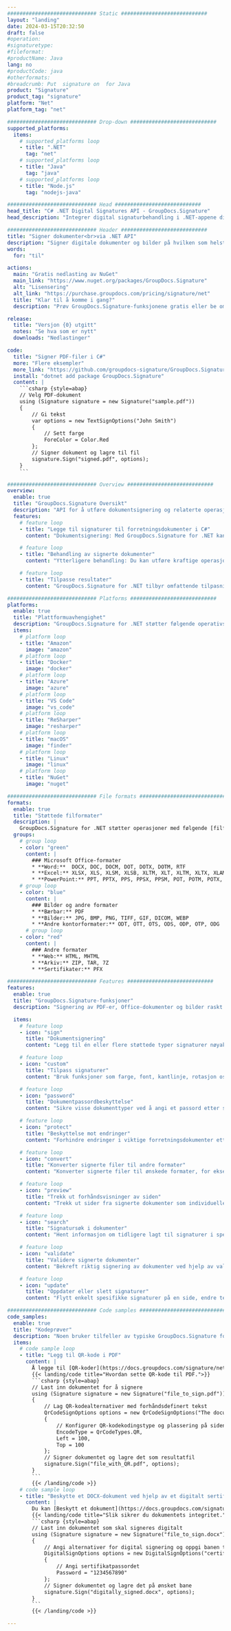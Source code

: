 ```yaml
---
############################# Static ############################
layout: "landing"
date: 2024-03-15T20:32:50
draft: false
#operation: 
#signaturetype: 
#fileformat: 
#productName: Java
lang: no
#productCode: java
#otherformats: 
#breadcrumb: Put  signature on  for Java
product: "Signature"
product_tag: "signature"
platform: "Net"
platform_tag: "net"

############################# Drop-down ############################
supported_platforms:
  items:
    # supported_platforms loop
    - title: ".NET"
      tag: "net"
    # supported_platforms loop
    - title: "Java"
      tag: "java"
    # supported_platforms loop
    - title: "Node.js"
      tag: "nodejs-java"

############################# Head ############################
head_title: "C# .NET Digital Signatures API - GroupDocs.Signature"
head_description: "Integrer digital signaturbehandling i .NET-appene dine ved å bruke GroupDocs.Signature. Sikre filene dine med signaturer raskt og effektivt."

############################# Header ############################
title: "Signer dokumenter<br>via .NET API"
description: "Signer digitale dokumenter og bilder på hvilken som helst plattform ved å bruke våre fleksible APIer og appbaserte løsninger for programmerere og sluttbrukere."
words:
  for: "til"

actions:
  main: "Gratis nedlasting av NuGet"
  main_link: "https://www.nuget.org/packages/GroupDocs.Signature"
  alt: "Lisensering"
  alt_link: "https://purchase.groupdocs.com/pricing/signature/net"
  title: "Klar til å komme i gang?"
  description: "Prøv GroupDocs.Signature-funksjonene gratis eller be om en lisens"

release:
  title: "Versjon {0} utgitt"
  notes: "Se hva som er nytt"
  downloads: "Nedlastinger"

code:
  title: "Signer PDF-filer i C#"
  more: "Flere eksempler"
  more_link: "https://github.com/groupdocs-signature/GroupDocs.Signature-for-.NET"
  install: "dotnet add package GroupDocs.Signature"
  content: |
    ```csharp {style=abap}   
    // Velg PDF-dokument
    using (Signature signature = new Signature("sample.pdf"))
    {
        // Gi tekst
        var options = new TextSignOptions("John Smith")
        {
            // Sett farge
            ForeColor = Color.Red
        };
        // Signer dokument og lagre til fil
        signature.Sign("signed.pdf", options);
    }
    ```

############################# Overview ############################
overview:
  enable: true
  title: "GroupDocs.Signature Oversikt"
  description: "API for å utføre dokumentsignering og relaterte operasjoner i .NET-applikasjoner"
  features:
    # feature loop
    - title: "Legge til signaturer til forretningsdokumenter i C#"
      content: "Dokumentsignering: Med GroupDocs.Signature for .NET kan du legge til ulike typer signaturer, som tekst, bilder, strekkoder og digitale sertifikater, til PDF- og Office-dokumenter. Denne API-en lar deg signere dokumentene dine med nesten alle typer data, inkludert skjulte metadata."

    # feature loop
    - title: "Behandling av signerte dokumenter"
      content: "Ytterligere behandling: Du kan utføre kraftige operasjoner på signerte dokumenter ved å bruke GroupDocs.Signature. Dette inkluderer å søke etter eksisterende signaturer i forretningsdokumenter og verifisere dem ved å bruke spesifikke kriterier. I tillegg kan du hente dokumentinformasjon og forhåndsvise sider gjennom denne .NET API."

    # feature loop
    - title: "Tilpasse resultater"
      content: "GroupDocs.Signature for .NET tilbyr omfattende tilpasningsmuligheter. Du kan plassere signaturer nøyaktig hvor som helst på en dokumentside og justere utseendet ved hjelp av en rekke innstillinger. Videre støtter denne API-en lagring av behandlede dokumenter i et bredt spekter av støttede formater."

############################# Platforms ############################
platforms:
  enable: true
  title: "Plattformuavhengighet"
  description: "GroupDocs.Signature for .NET støtter følgende operativsystemer, rammeverk og pakkeadministratorer"
  items:
    # platform loop
    - title: "Amazon"
      image: "amazon"
    # platform loop
    - title: "Docker"
      image: "docker"
    # platform loop
    - title: "Azure"
      image: "azure"
    # platform loop
    - title: "VS Code"
      image: "vs_code"
    # platform loop
    - title: "ReSharper"
      image: "resharper"
    # platform loop
    - title: "macOS"
      image: "finder"
    # platform loop
    - title: "Linux"
      image: "linux"
    # platform loop
    - title: "NuGet"
      image: "nuget"

############################# File formats ############################
formats:
  enable: true
  title: "Støttede filformater"
  description: |
    GroupDocs.Signature for .NET støtter operasjoner med følgende [filformater](https://docs.groupdocs.com/signature/net/supported-document-formats/).
  groups:
    # group loop
    - color: "green"
      content: |
        ### Microsoft Office-formater
        * **Word:**  DOCX, DOC, DOCM, DOT, DOTX, DOTM, RTF
        * **Excel:** XLSX, XLS, XLSM, XLSB, XLTM, XLT, XLTM, XLTX, XLAM, SXC, SpreadsheetML
        * **PowerPoint:** PPT, PPTX, PPS, PPSX, PPSM, POT, POTM, POTX, PPTM
    # group loop
    - color: "blue"
      content: |
        ### Bilder og andre formater
        * **Bærbar:** PDF
        * **Bilder:** JPG, BMP, PNG, TIFF, GIF, DICOM, WEBP
        * **Andre kontorformater:** ODT, OTT, OTS, ODS, ODP, OTP, ODG
      # group loop
    - color: "red"
      content: |
        ### Andre formater
        * **Web:** HTML, MHTML
        * **Arkiv:** ZIP, TAR, 7Z
        * **Sertifikater:** PFX

############################# Features ############################
features:
  enable: true
  title: "GroupDocs.Signature-funksjoner"
  description: "Signering av PDF-er, Office-dokumenter og bilder raskt og nøyaktig"

  items:
    # feature loop
    - icon: "sign"
      title: "Dokumentsignering"
      content: "Legg til én eller flere støttede typer signaturer nøyaktig på en hvilken som helst spesifisert posisjon på forretningsdokumenter."

    # feature loop
    - icon: "custom"
      title: "Tilpass signaturer"
      content: "Bruk funksjoner som farge, font, kantlinje, rotasjon osv. for å konfigurere utseendet til signaturer."

    # feature loop
    - icon: "password"
      title: "Dokumentpassordbeskyttelse"
      content: "Sikre visse dokumenttyper ved å angi et passord etter signering."

    # feature loop
    - icon: "protect"
      title: "Beskyttelse mot endringer"
      content: "Forhindre endringer i viktige forretningsdokumenter etter å ha lagt til en signatur med et digitalt sertifikat."

    # feature loop
    - icon: "convert"
      title: "Konverter signerte filer til andre formater"
      content: "Konverter signerte filer til ønskede formater, for eksempel å lagre et Word-dokument som en PDF."

    # feature loop
    - icon: "preview"
      title: "Trekk ut forhåndsvisninger av siden"
      content: "Trekk ut sider fra signerte dokumenter som individuelle bilder for fremtidig behandling."

    # feature loop
    - icon: "search"
      title: "Signatursøk i dokumenter"
      content: "Hent informasjon om tidligere lagt til signaturer i spesifikke dokumenter."

    # feature loop
    - icon: "validate"
      title: "Validere signerte dokumenter"
      content: "Bekreft riktig signering av dokumenter ved hjelp av valideringsfunksjoner."

    # feature loop
    - icon: "update"
      title: "Oppdater eller slett signaturer"
      content: "Flytt enkelt spesifikke signaturer på en side, endre teksten eller slett dem uten problemer."

############################# Code samples ############################
code_samples:
  enable: true
  title: "Kodeprøver"
  description: "Noen bruker tilfeller av typiske GroupDocs.Signature for .NET-operasjoner"
  items:
    # code sample loop
    - title: "Legg til QR-kode i PDF"
      content: |
        Å legge til [QR-koder](https://docs.groupdocs.com/signature/net/esign-document-with-qr-code-signature/) til bestemte sider med PDF-dokumenter kan forbedre forretningsprosessene. Nedenfor er et eksempel på hvordan du legger til en QR-kode ved hjelp av GroupDocs.Signature.
        {{< landing/code title="Hvordan sette QR-kode til PDF.">}}
        ```csharp {style=abap}
        // Last inn dokumentet for å signere
        using (Signature signature = new Signature("file_to_sign.pdf"))
        {
            // Lag QR-kodealternativer med forhåndsdefinert tekst
            QrCodeSignOptions options = new QrCodeSignOptions("The document is approved by John Smith")
            {
                // Konfigurer QR-kodekodingstype og plassering på siden
                EncodeType = QrCodeTypes.QR,
                Left = 100,
                Top = 100
            };
            // Signer dokumentet og lagre det som resultatfil
            signature.Sign("file_with_QR.pdf", options);
        }
        ```
        {{< /landing/code >}}
    # code sample loop
    - title: "Beskytte et DOCX-dokument ved hjelp av et digitalt sertifikat"
      content: |
        Du kan [Beskytt et dokument](https://docs.groupdocs.com/signature/net/esign-document-with-digital-signature/) ved å bruke personlige eller bedriftssignaturer lagret som digitale sertifikater. Slike beskyttede dokumenter kan ikke endres uten å ugyldiggjøre signaturen.
        {{< landing/code title="Slik sikrer du dokumentets integritet.">}}
        ```csharp {style=abap}   
        // Last inn dokumentet som skal signeres digitalt
        using (Signature signature = new Signature("file_to_sign.docx"))
        {
            // Angi alternativer for digital signering og oppgi banen til sertifikatfilen
            DigitalSignOptions options = new DigitalSignOptions("certificate.pfx")
            {
                // Angi sertifikatpassordet
                Password = "1234567890"
            };
            // Signer dokumentet og lagre det på ønsket bane
            signature.Sign("digitally_signed.docx", options);
        }
        ```
        {{< /landing/code >}}

---
```


